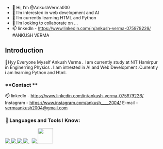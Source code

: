 - 👋 Hi, I’m @AnkushVerma000
- 👀 I’m interested in web development and AI
- 🌱 I’m currently learning HTML and Python
- 💞️ I’m looking to collaborate on ...
- 📫 linkedln - https://www.linkedin.com/in/ankush-verma-075979226/
     #ANKUSH VERMA

## Introduction
👋Hyy Everyone Myself Ankush Verma . I am currently study at NIT Hamirpur in Enginerring Physics . I am intrested in AI and Web Development .Currently i am learning Python and Html.
### **Contact **
📫 linkedln - https://www.linkedin.com/in/ankush-verma-075979226/
    Instagram - https://www.instagram.com/ankush____2004/
    E-mail - vermaankush2004@gmail.com
<br>
### 🚀 Languages and Tools I Know:

<p align="left">  
    <a href="https://developer.mozilla.org/en-US/docs/Web/JavaScript" target="_blank"> <img src="https://img.icons8.com/color/48/000000/javascript.png"/> </a> 
    <a href="https://www.w3.org/html/" target="_blank"> <img src="https://img.icons8.com/color/48/000000/html-5.png"/> </a> 
    <a href="https://www.w3schools.com/css/" target="_blank"> <img src="https://img.icons8.com/color/48/000000/css3.png"/> </a> 
    <a style="padding-right:8px;" href="https://nodejs.org" target="_blank"> <img src="https://img.icons8.com/color/48/000000/nodejs.png"/> </a> 
    <a href="https://git-scm.com/" target="_blank"> <img src="https://img.icons8.com/color/48/000000/git.png"/> </a> 
    <a href="https://alan.app/" target="_blank"> <img src="https://alan.app/brand_assets/icon/grayscale/alan-logo-icon-grayscale.png" width="50px"/> </a>
</p>
<!---
AnkushVerma000/AnkushVerma000 is a ✨ special ✨ repository because its `README.md` (this file) appears on your GitHub profile.
You can click the Preview link to take a look at your changes.
--->
